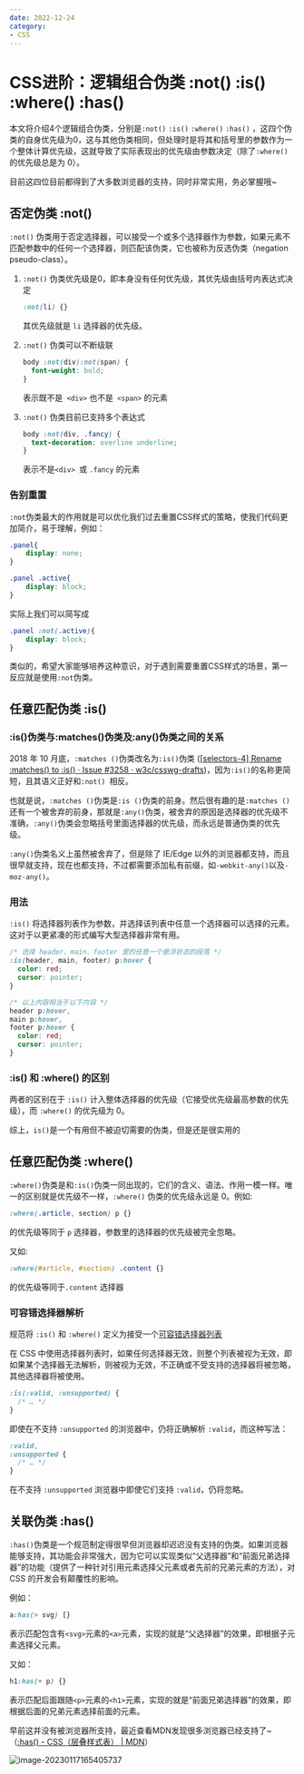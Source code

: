 ```yaml
---
date: 2022-12-24
category:
- CSS
---
```


# CSS进阶：逻辑组合伪类 :not() :is() :where() :has() 

本文将介绍4个逻辑组合伪类，分别是`:not()` `:is()` `:where()` `:has()` ，这四个伪类的自身优先级为0，这与其他伪类相同，但处理时是将其和括号里的参数作为一个整体计算优先级，这就导致了实际表现出的优先级由参数决定（除了`:where()` 的优先级总是为 0）。

目前这四位目前都得到了大多数浏览器的支持，同时非常实用，务必掌握哦~

## 否定伪类 :not()

`:not()` 伪类用于否定选择器，可以接受一个或多个选择器作为参数，如果元素不匹配参数中的任何一个选择器，则匹配该伪类，它也被称为反选伪类（negation pseudo-class）。

1. `:not()` 伪类优先级是0，即本身没有任何优先级，其优先级由括号内表达式决定

   ```css
   :not(li) {}
   ```

   其优先级就是 `li` 选择器的优先级。

2. `:not()` 伪类可以不断级联

   ```css
   body :not(div):not(span) {
     font-weight: bold;
   }
   ```

   表示既不是` <div>` 也不是` <span>` 的元素

3. `:not()` 伪类目前已支持多个表达式

   ```css
   body :not(div, .fancy) {
     text-decoration: overline underline;
   }
   ```

   表示不是`<div> `或 `.fancy` 的元素

### 告别重置

`:not`伪类最大的作用就是可以优化我们过去重置CSS样式的策略，使我们代码更加简介，易于理解，例如：

```css
.panel{
    display: none;
}

.panel .active{
    display: block;
}
```

实际上我们可以简写成

```css
.panel :not(.active){
    display: block;
}
```

类似的，希望大家能够培养这种意识，对于遇到需要重置CSS样式的场景，第一反应就是使用`:not`伪类。

## 任意匹配伪类 :is()

### :is()伪类与:matches()伪类及:any()伪类之间的关系

2018 年 10 月底，`:matches ()`伪类改名为`:is()`伪类 ([[selectors-4] Rename :matches() to :is() · Issue #3258 · w3c/csswg-drafts](https://github.com/w3c/csswg-drafts/issues/3258))，因为`:is()`的名称更简短，且其语义正好和`:not() `相反。

也就是说，`:matches ()`伪类是`:is ()`伪类的前身。然后很有趣的是`:matches ()`还有一个被舍弃的前身，那就是`:any()`伪类，被舍弃的原因是选择器的优先级不准确，`:any()`伪类会忽略括号里面选择器的优先级，而永远是普通伪类的优先级。

`:any()`伪类名义上虽然被舍弃了，但是除了 IE/Edge 以外的浏览器都支持，而且很早就支持，现在也都支持，不过都需要添加私有前缀，如`-webkit-any()`以及`-moz-any()`。

### 用法

`:is()` 将选择器列表作为参数，并选择该列表中任意一个选择器可以选择的元素。这对于以更紧凑的形式编写大型选择器非常有用。

```css
/* 选择 header、main、footer 里的任意一个悬浮状态的段落 */
:is(header, main, footer) p:hover {
  color: red;
  cursor: pointer;
}

/* 以上内容相当于以下内容 */
header p:hover,
main p:hover,
footer p:hover {
  color: red;
  cursor: pointer;
}
```

### :is() 和 :where() 的区别

两者的区别在于 `:is()` 计入整体选择器的优先级（它接受优先级最高参数的优先级），而 `:where()` 的优先级为 0。

综上，`is()`是一个有用但不被迫切需要的伪类，但是还是很实用的

## 任意匹配伪类 :where()

`:where()`伪类是和`:is()`伪类一同出现的，它们的含义、语法、作用一模一样。唯一的区别就是优先级不一样，`:where()` 伪类的优先级永远是 0。例如:

```css
:where(.article, section) p {}
```

的优先级等同于 `p` 选择器，参数里的选择器的优先级被完全忽略。

又如:
```css
:where(#article, #section) .content {}
```

的优先级等同于`.content` 选择器

### 可容错选择器解析

规范将 `:is()` 和 `:where()` 定义为接受一个[可容错选择器列表](https://drafts.csswg.org/selectors-4/#typedef-forgiving-selector-list)

在 CSS 中使用选择器列表时，如果任何选择器无效，则整个列表被视为无效，即如果某个选择器无法解析，则被视为无效，不正确或不受支持的选择器将被忽略，其他选择器将被使用。

```css
:is(:valid, :unsupported) {
  /* … */
}
```

即使在不支持 `:unsupported` 的浏览器中，仍将正确解析 `:valid`，而这种写法：

```css
:valid,
:unsupported {
  /* … */
}
```

在不支持 `:unsupported` 浏览器中即使它们支持 `:valid`，仍将忽略。

## 关联伪类 :has()

`:has()`伪类是一个规范制定得很早但浏览器却迟迟没有支持的伪类。如果浏览器能够支持，其功能会非常强大，因为它可以实现类似“父选择器”和“前面兄弟选择器”的功能（提供了一种针对引用元素选择父元素或者先前的兄弟元素的方法），对CSS 的开发会有颠覆性的影响。

例如：

```css
a:has(> svg) [}
```

表示匹配包含有`<svg>`元素的`<a>`元素，实现的就是“父选择器”的效果，即根据子元素选择父元素。

又如：

```css
h1:has(+ p) {}
```

表示匹配后面跟随`<p>`元素的`<h1>`元素，实现的就是“前面兄弟选择器”的效果，即根据后面的兄弟元素选择前面的元素。

早前这并没有被浏览器所支持，最近查看MDN发现很多浏览器已经支持了~（[:has() - CSS（层叠样式表） | MDN](https://developer.mozilla.org/zh-CN/docs/Web/CSS/:has)）

![image-20230117165405737](https://cdn.yihuiblog.top/images/202301171654814.png)
